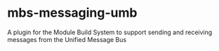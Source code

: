 # mbs-messaging-umb
A plugin for the Module Build System to support sending and receiving messages from the Unified Message Bus
